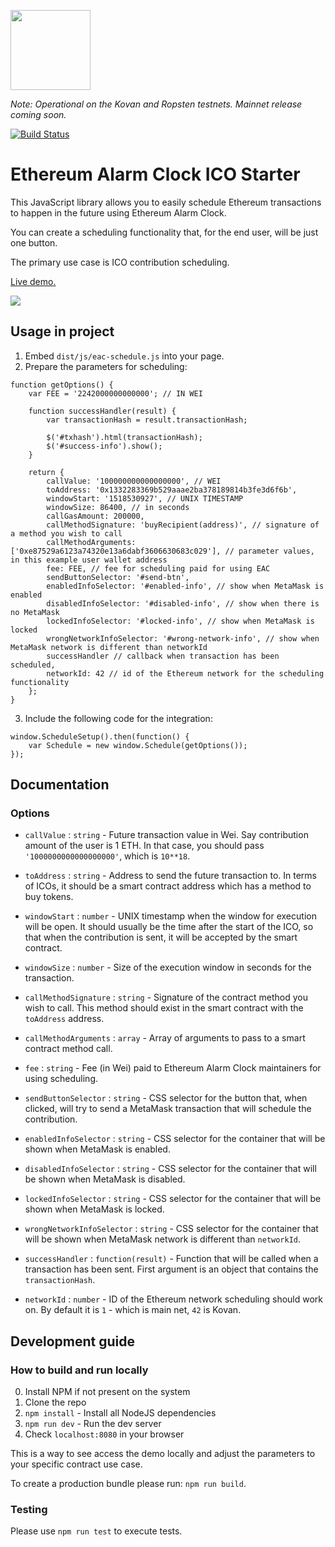 [<img src="https://s3.amazonaws.com/chronologic.network/ChronoLogic_logo.svg" width="128px">](https://github.com/chronologic)

_Note: Operational on the Kovan and Ropsten testnets. Mainnet release coming soon._

[![Build Status](https://travis-ci.org/chronologic/eac-ico-starter.svg?branch=master)](https://travis-ci.org/chronologic/eac-ico-starter)

# Ethereum Alarm Clock ICO Starter

This JavaScript library allows you to easily schedule Ethereum transactions to happen in the future using Ethereum Alarm Clock.

You can create a scheduling functionality that, for the end user, will be just one button.

The primary use case is ICO contribution scheduling.

[Live demo.](https://chronologic.github.io/eac-ico-starter/)

<img src="https://image.ibb.co/g1NcCS/output3.gif" />

## Usage in project

1. Embed `dist/js/eac-schedule.js` into your page.
2. Prepare the parameters for scheduling:
```
function getOptions() {
    var FEE = '2242000000000000'; // IN WEI

    function successHandler(result) {
        var transactionHash = result.transactionHash;

        $('#txhash').html(transactionHash);
        $('#success-info').show();
    }

    return {
        callValue: '100000000000000000', // WEI
        toAddress: '0x1332283369b529aaae2ba378189814b3fe3d6f6b',
        windowStart: '1518530927', // UNIX TIMESTAMP
        windowSize: 86400, // in seconds
        callGasAmount: 200000,
        callMethodSignature: 'buyRecipient(address)', // signature of a method you wish to call
        callMethodArguments: ['0xe87529a6123a74320e13a6dabf3606630683c029'], // parameter values, in this example user wallet address
        fee: FEE, // fee for scheduling paid for using EAC
        sendButtonSelector: '#send-btn',
        enabledInfoSelector: '#enabled-info', // show when MetaMask is enabled
        disabledInfoSelector: '#disabled-info', // show when there is no MetaMask
        lockedInfoSelector: '#locked-info', // show when MetaMask is locked
        wrongNetworkInfoSelector: '#wrong-network-info', // show when MetaMask network is different than networkId
        successHandler // callback when transaction has been scheduled,
        networkId: 42 // id of the Ethereum network for the scheduling functionality
    };
}
```
3. Include the following code for the integration:
```
window.ScheduleSetup().then(function() {
    var Schedule = new window.Schedule(getOptions());
});
```

## Documentation

### Options

- `callValue` : `string` - Future transaction value in Wei. Say contribution amount of the user is 1 ETH. In that case, you should pass `'1000000000000000000'`, which is `10**18`.

- `toAddress` : `string` - Address to send the future transaction to. In terms of ICOs, it should be a smart contract address which has a method to buy tokens.

- `windowStart` : `number` - UNIX timestamp when the window for execution will be open. It should usually be the time after the start of the ICO, so that when the contribution is sent, it will be accepted by the smart contract.

- `windowSize` : `number` - Size of the execution window in seconds for the transaction.

- `callMethodSignature` : `string` - Signature of the contract method you wish to call. This method should exist in the smart contract with the `toAddress` address.

- `callMethodArguments` : `array` - Array of arguments to pass to a smart contract method call.

- `fee` : `string` - Fee (in Wei) paid to Ethereum Alarm Clock maintainers for using scheduling.

- `sendButtonSelector` : `string` - CSS selector for the button that, when clicked, will try to send a MetaMask transaction that will schedule the contribution.

- `enabledInfoSelector` : `string` - CSS selector for the container that will be shown when MetaMask is enabled.

- `disabledInfoSelector` : `string` - CSS selector for the container that will be shown when MetaMask is disabled.

- `lockedInfoSelector` : `string` - CSS selector for the container that will be shown when MetaMask is locked.

- `wrongNetworkInfoSelector` : `string` - CSS selector for the container that will be shown when MetaMask network is different than `networkId`.

- `successHandler` : `function(result)` - Function that will be called when a transaction has been sent. First argument is an object that contains the `transactionHash`.

- `networkId` : `number` - ID of the Ethereum network scheduling should work on. By default it is `1` - which is main net, `42` is Kovan.

## Development guide

### How to build and run locally
0. Install NPM if not present on the system
1. Clone the repo
2. `npm install` - Install all NodeJS dependencies
3. `npm run dev` - Run the dev server
4. Check `localhost:8080` in your browser

This is a way to see access the demo locally and adjust the parameters to your specific contract use case.

To create a production bundle please run: `npm run build`.

### Testing
Please use `npm run test` to execute tests.
